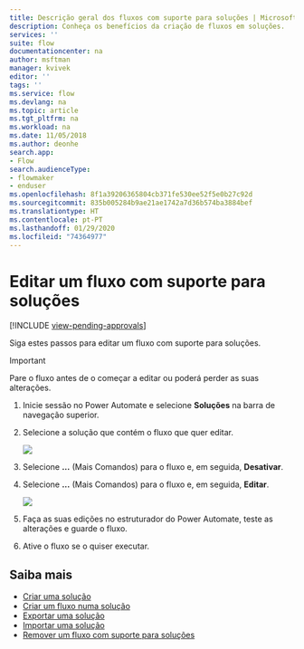 ```yaml
---
title: Descrição geral dos fluxos com suporte para soluções | Microsoft Docs
description: Conheça os benefícios da criação de fluxos em soluções.
services: ''
suite: flow
documentationcenter: na
author: msftman
manager: kvivek
editor: ''
tags: ''
ms.service: flow
ms.devlang: na
ms.topic: article
ms.tgt_pltfrm: na
ms.workload: na
ms.date: 11/05/2018
ms.author: deonhe
search.app:
- Flow
search.audienceType:
- flowmaker
- enduser
ms.openlocfilehash: 8f1a39206365804cb371fe530ee52f5e0b27c92d
ms.sourcegitcommit: 835b005284b9ae21ae1742a7d36b574ba3884bef
ms.translationtype: HT
ms.contentlocale: pt-PT
ms.lasthandoff: 01/29/2020
ms.locfileid: "74364977"
---
```

# <a name="edit-a-solution-aware-flow"></a>Editar um fluxo com suporte para soluções
[!INCLUDE [view-pending-approvals](includes/cc-rebrand.md)]

Siga estes passos para editar um fluxo com suporte para soluções.

> [!IMPORTANT]
> Pare o fluxo antes de o começar a editar ou poderá perder as suas alterações.

1. Inicie sessão no Power Automate e selecione **Soluções** na barra de navegação superior.
1. Selecione a solução que contém o fluxo que quer editar.

   ![](./media/edit-solution-aware-flow/new-flow-inside-solution.png)

1. Selecione **...** (Mais Comandos) para o fluxo e, em seguida, **Desativar**.
1. Selecione **...** (Mais Comandos) para o fluxo e, em seguida, **Editar**.

   ![](./media/edit-solution-aware-flow/edit-flow.png)
   
1. Faça as suas edições no estruturador do Power Automate, teste as alterações e guarde o fluxo.
1. Ative o fluxo se o quiser executar.

## <a name="learn-more"></a>Saiba mais

* [Criar uma solução](./overview-solution-flows.md)
* [Criar um fluxo numa solução](./create-flow-solution.md)
* [Exportar uma solução](./export-flow-solution.md)
* [Importar uma solução](./import-flow-solution.md)
* [Remover um fluxo com suporte para soluções](./remove-solution-aware-flow.md)
